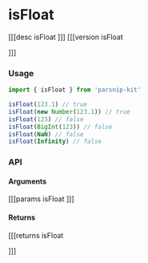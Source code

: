 # isFloat
[[[desc isFloat
]]]
[[[version isFloat
  
]]]
### Usage

```ts
import { isFloat } from 'parsnip-kit'

isFloat(123.1) // true
isFloat(new Number(123.1)) // true
isFloat(123) // false
isFloat(BigInt(123)) // false
isFloat(NaN) // false
isFloat(Infinity) // false
```


### API

#### Arguments
[[[params isFloat
]]]
#### Returns
[[[returns isFloat

]]]